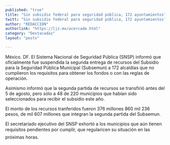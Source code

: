 ```yaml
---
published: "true"
title: "Sin subsidio federal para seguridad pública, 172 ayuntamientos"
twitt: "Sin subsidio federal para seguridad pública, 172 ayuntamientos"
author: "REDACCION"
authorlink: "https://ljz.mx/acercade.html"
category: "Destacadas"
layout: "posts"

---
```



  México. DF. El Sistema Nacional de Seguridad Pública (SNSP) informó que oficialmente fue suspendida la segunda entrega de recursos del Subsidio para la Seguridad Pública Municipal (Subsemun) a 172 alcaldías que no cumplieron los requisitos para obtener los fondos o con las reglas de operación.



  Asimismo informó que la segunda partida de recursos se transfirió antes del 5 de agosto, pero sólo a 48 de 220 municipios que habían sido seleccionados para recibir el subsidio este año.



  El monto de los recursos tranferidos fueron 376 millones 860 mil 236 pesos, de mil 607 millones que integran la segunda partida del Subsemun.



  El secretariado ejecutivo del SNSP exhortó a los municipios que aún tienen requisitos pendientes por cumplir, que regularicen su situación en las próximas horas.

